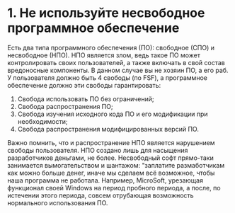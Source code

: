 # 1. Не используйте несвободное программное обеспечение

Есть два типа программного обеспечения (ПО): свободное (СПО) и несвободное
(НПО). НПО является злом, ведь такое ПО может контролировать своих
пользователей, а также включать в свой состав вредоносные компоненты. В данном
случае вы не хозяин ПО, а его раб. У пользователя должно быть 4 свободы (по
FSF), а программное обеспечение должно эти свободы гарантировать:

1. Свобода использовать ПО без ограничений;
2. Свобода распространения ПО;
3. Свобода изучения исходного кода ПО и его модификации при необходимости;
4. Свобода распространения модифицированных версий ПО.

Важно помнить, что и распространение НПО является нарушением свободы
пользователя. НПО создано лишь для насыщения разработчиков деньгами, не более.
Несвободный софт прямо-таки занимается вымогательством и шантажом: "заплатите
размаботчикам как можно больше денег, иначе мы сделаем всё возможное, чтобы наша
программа не работала. Например, MicroSoft, урезающая функционал своей Windows
на период пробного периода, а после, по истечении этого периода, совсем
отрубающая возможность нормального использования ПО.
